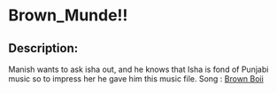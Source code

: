 
# Brown_Munde!!
## Description:
Manish wants to ask isha out, and he knows that Isha is fond of Punjabi music so to impress her he gave him this music file.
Song : [Brown Boii](https://www.youtube.com/watch?v=vFMWQpkBHUA)

